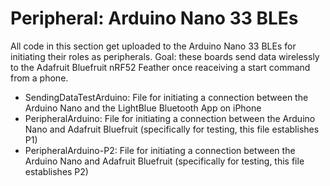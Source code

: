 # Peripheral: Arduino Nano 33 BLEs

All code in this section get uploaded to the Arduino Nano 33 BLEs for initiating their roles as peripherals.
Goal: these boards send data wirelessly to the Adafruit Bluefruit nRF52 Feather once reaceiving a start command from a phone. 

* SendingDataTestArduino: File for initiating a connection between the Arduino Nano and the LightBlue Bluetooth App on iPhone
* PeripheralArduino: File for initiating a connection between the Arduino Nano and Adafruit Bluefruit (specifically for testing, this file establishes P1)
* PeripheralArduino-P2: File for initiating a connection between the Arduino Nano and Adafruit Bluefruit (specifically for testing, this file establishes P2)

